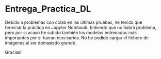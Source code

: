 # Entrega_Practica_DL

Debido a problemas con colab en las últimas pruebas, he tenido que terminar la práctica en Jupyter Notebook. 
Entiendo que no habrá problema, pero por si acaso he subido también los modelos entrenados más importantes por si fueran necesarios. 
No he podido cargar el fichero de imágenes al ser demasiado grande. 

Gracias!
